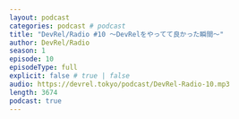 ```yaml
---
layout: podcast
categories: podcast # podcast
title: "DevRel/Radio #10 〜DevRelをやってて良かった瞬間〜"
author: DevRel/Radio
season: 1
episode: 10
episodeType: full
explicit: false # true | false
audio: https://devrel.tokyo/podcast/DevRel-Radio-10.mp3
length: 3674
podcast: true
---
```

